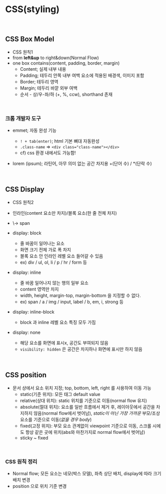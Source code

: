 # CSS(styling)  
<br/>

## CSS Box Model  
- CSS 원칙1
- from **left&up** to right&down(Normal Flow)
- one box contains(content, padding, border, margin)
  - Content; 실제 내부 내용
  - Padding; 테두리 안쪽 내부 여백 요소에 적용된 배경색, 이미지 포함
  - Border; 테두리 영역
  - Margin; 테두리 바깥 외부 여백
  - 순서 - 상/우-좌/하 (+, %, ccw), shorthand 존재

<br/>

### 크롬 개발자 도구  
- emmet; 자동 완성 기능
  - ```! + tab(enter)```; html 기본 뼈대 자동완성
  - ```.class-name``` => ```<div class="class-name"></div>```
  - cf) css 환경 내에서도 가능함!

- lorem (ipsum); 라틴어, 아무 의미 없는 공간 차지용 +(단어 수) / *(단락 수)  

<br/>

## CSS Display  
- CSS 원칙2
- 인라인(content 요소만 차지)/블록 요소(한 줄 전체 차지)
-  \\-> span  

- display: block
  - 줄 바꿈이 일어나는 요소
  - 화면 크기 전체 가로 폭 차지
  - 블록 요소 안 인라인 레벨 요소 들어갈 수 있음
  - ex) div / ul, ol, li / p / hr / form 등  

- display: inline
  - 줄 바꿈 일어나지 않는 행의 일부 요소
  - content 영역만 차지
  - width, height, margin-top, margin-bottom 을 지정할 수 없다.
  - ex) span / a / img / input, label / b, em, i, strong 등  

- display: inline-block
  - block 과 inline 레벨 요소 특징 모두 가짐  

- display: none
  - 해당 요소를 화면에 표시x, 공간도 부여되지 않음
  - ```visibility: hidden``` 은 공간은 차지하나 화면에 표시만 하지 않음

<br/>

## CSS position  
- 문서 상에서 요소 위치 지정; top, bottom, left, right 를 사용하여 이동 가능
  - static(기준 위치): 모든 태그 default value
  - relative(상대 위치): static 위치를 기준으로 이동(normal flow 유지)
  - absolute(절대 위치): 요소를 일반 흐름에서 제거 후, 레이아웃에서 공간을 차지하지 않음(normal flow에서 벗어남),
 _static이 아닌 가장 가까운_ 부모/조상 요소를 기준으로 이동(_없을 경우 body_)
  - fixed(고정 위치): 부모 요소 관계없이 viewpoint 기준으로 이동, 스크롤 시에도 항상 같은 곳에 위치(abs와 마찬가지로 normal flow에서 벗어남)
  - sticky ~ fixed

<br/>

### CSS 원칙 정리
- Normal flow; 모든 요소는 네모(박스 모델), 좌측 상단 배치, display에 따라 크기 배치 변경
- position 으로 위치 기준 변경






